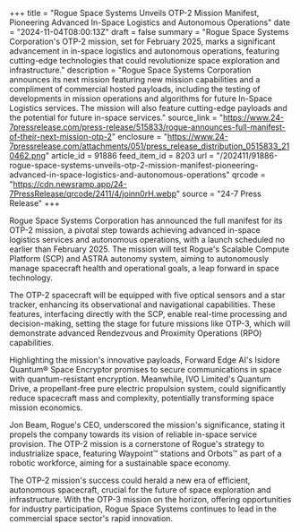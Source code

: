 +++
title = "Rogue Space Systems Unveils OTP-2 Mission Manifest, Pioneering Advanced In-Space Logistics and Autonomous Operations"
date = "2024-11-04T08:00:13Z"
draft = false
summary = "Rogue Space Systems Corporation's OTP-2 mission, set for February 2025, marks a significant advancement in in-space logistics and autonomous operations, featuring cutting-edge technologies that could revolutionize space exploration and infrastructure."
description = "Rogue Space Systems Corporation announces its next mission featuring new mission capabilities and a compliment of commercial hosted payloads, including the testing of developments in mission operations and algorithms for future In-Space Logistics services. The mission will also feature cutting-edge payloads and the potential for future in-space services."
source_link = "https://www.24-7pressrelease.com/press-release/515833/rogue-announces-full-manifest-of-their-next-mission-otp-2"
enclosure = "https://www.24-7pressrelease.com/attachments/051/press_release_distribution_0515833_210462.png"
article_id = 91886
feed_item_id = 8203
url = "/202411/91886-rogue-space-systems-unveils-otp-2-mission-manifest-pioneering-advanced-in-space-logistics-and-autonomous-operations"
qrcode = "https://cdn.newsramp.app/24-7PressRelease/qrcode/2411/4/joinn0rH.webp"
source = "24-7 Press Release"
+++

<p>Rogue Space Systems Corporation has announced the full manifest for its OTP-2 mission, a pivotal step towards achieving advanced in-space logistics services and autonomous operations, with a launch scheduled no earlier than February 2025. The mission will test Rogue's Scalable Compute Platform (SCP) and ASTRA autonomy system, aiming to autonomously manage spacecraft health and operational goals, a leap forward in space technology.</p><p>The OTP-2 spacecraft will be equipped with five optical sensors and a star tracker, enhancing its observational and navigational capabilities. These features, interfacing directly with the SCP, enable real-time processing and decision-making, setting the stage for future missions like OTP-3, which will demonstrate advanced Rendezvous and Proximity Operations (RPO) capabilities.</p><p>Highlighting the mission's innovative payloads, Forward Edge AI's Isidore Quantum® Space Encryptor promises to secure communications in space with quantum-resistant encryption. Meanwhile, IVO Limited's Quantum Drive, a propellant-free pure electric propulsion system, could significantly reduce spacecraft mass and complexity, potentially transforming space mission economics.</p><p>Jon Beam, Rogue's CEO, underscored the mission's significance, stating it propels the company towards its vision of reliable in-space service provision. The OTP-2 mission is a cornerstone of Rogue's strategy to industrialize space, featuring Waypoint™ stations and Orbots™ as part of a robotic workforce, aiming for a sustainable space economy.</p><p>The OTP-2 mission's success could herald a new era of efficient, autonomous spacecraft, crucial for the future of space exploration and infrastructure. With the OTP-3 mission on the horizon, offering opportunities for industry participation, Rogue Space Systems continues to lead in the commercial space sector's rapid innovation.</p>